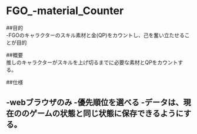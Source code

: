 # FGO_-material_Counter


##目的<br>
-FGOのキャラクターのスキル素材と金(QP)をカウントし、己を奮い立たせることが目的

##概要<br>
推しのキャラクターがスキルを上げ切るまでに必要な素材とQPをカウントする。

##仕様<br>

-webブラウザのみ
-優先順位を選べる
-データは、現在ののゲームの状態と同じ状態に保存できるようにする。
-
